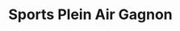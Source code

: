 ---
title: "Sports Plein Air Gagnon"
url: /chibougamau/sports-plein-air-gagnon/
shop: motorcycle
---